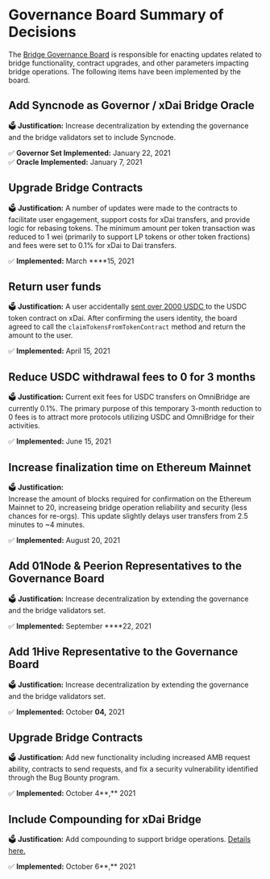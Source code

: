 # Governance Board Summary of Decisions

The [Bridge Governance Board](./#bridge-governance-board) is responsible for enacting updates related to bridge functionality, contract upgrades, and other parameters impacting bridge operations. The following items have been implemented by the board.

## Add Syncnode as Governor / xDai Bridge Oracle

🗳 **Justification:**  Increase decentralization by extending the governance and the bridge validators set to include Syncnode.

✅ **Governor Set Implemented:** January 22, 2021   
✅ **Oracle Implemented:** January 7, 2021 

## Upgrade Bridge Contracts

🗳 **Justification:**  A number of updates were made to the contracts to facilitate user engagement, support costs for xDai transfers, and provide logic for rebasing tokens. The minimum amount per token transaction was reduced to 1 wei \(primarily to support LP tokens or other token fractions\) and fees were set to 0.1% for xDai to Dai transfers.

✅ **Implemented:** March ****15, 2021 

## **Return user funds**

🗳 **Justification:**  A user accidentally [sent over 2000 USDC ](https://blockscout.com/xdai/mainnet/tx/0x2837cd89972f2e37a1cb631e60dbb761213010fe526a089c99f48ed483f63956)to the USDC token contract on xDai. After confirming the users identity, the board agreed to call the `claimTokensFromTokenContract` method and return the amount to the user. 

✅ **Implemented:** April 15, 2021

## Reduce USDC withdrawal fees to 0 for 3 months 

🗳 **Justification:** Current exit fees for USDC transfers on OmniBridge are currently 0.1%. The primary purpose of this temporary 3-month reduction to 0 fees is to attract more protocols utilizing USDC and OmniBridge for their activities.

✅ **Implemented:** June 15, 2021 

## Increase finalization time on Ethereum Mainnet

🗳 **Justification:**    
Increase the amount of blocks required for confirmation on the Ethereum Mainnet to 20, increaseing bridge operation reliability and security \(less chances for re-orgs\). This update slightly delays user transfers from 2.5 minutes to ~4 minutes.

✅ **Implemented:** August 20, 2021 

## Add 01Node & Peerion Representatives to the Governance Board

🗳 **Justification:**  Increase decentralization by extending the governance and the bridge validators set.

✅ **Implemented:** September ****22, 2021 

## Add 1Hive Representative to the Governance Board

🗳 **Justification:**  Increase decentralization by extending the governance and the bridge validators set.

✅ **Implemented:** October ****04**,** 2021 

## Upgrade Bridge Contracts

🗳 **Justification:** Add new functionality including increased AMB request ability, contracts to send requests, and fix a security vulnerability identified through the Bug Bounty program.

✅ **Implemented:** October 4**,** 2021 

## Include Compounding for xDai Bridge

🗳 **Justification:** Add compounding to support bridge operations. [Details here.](../bridges/converting-xdai-via-bridge/dai-compounding.md)

✅ **Implemented:** October 6**,** 2021 

